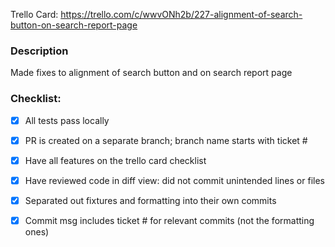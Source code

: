 
Trello Card: https://trello.com/c/wwvONh2b/227-alignment-of-search-button-on-search-report-page

### Description

Made fixes to alignment of search button and on search report page 


### Checklist:

* [x] All tests pass locally
* [x] PR is created on a separate branch; branch name starts with ticket #
* [x] Have all features on the trello card checklist
* [x] Have reviewed code in diff view: did not commit unintended lines or files
* [x] Separated out fixtures and formatting into their own commits
* [x] Commit msg includes ticket # for relevant commits (not the formatting ones)

